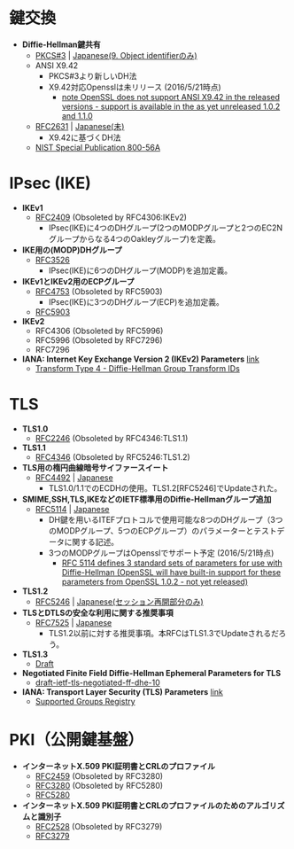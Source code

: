 # 鍵交換

* **Diffie-Hellman鍵共有**
	* [PKCS#3](http://japan.emc.com/emc-plus/rsa-labs/standards-initiatives/pkcs-3-diffie-hellman-key-agreement-standar.htm) | [Japanese(9. Object identifierのみ)](pkcs-3.asc)
	* ANSI X9.42
		* PKCS#3より新しいDH法
		* X9.42対応Opensslは未リリース (2016/5/21時点)
			* [note OpenSSL does not support ANSI X9.42 in the released versions - support is available in the as yet unreleased 1.0.2 and 1.1.0](https://wiki.openssl.org/index.php/Diffie_Hellman)
	* [RFC2631](https://tools.ietf.org/html/rfc2631) | [Japanese(未)](rfc2631.txt)
		* X9.42に基づくDH法
	* [NIST Special Publication 800-56A](http://nvlpubs.nist.gov/nistpubs/SpecialPublications/NIST.SP.800-56Ar2.pdf)

# IPsec (IKE)

* **IKEv1**
	* [RFC2409](https://tools.ietf.org/html/rfc2409) (Obsoleted by RFC4306:IKEv2)
		* IPsec(IKE)に4つのDHグループ(2つのMODPグループと2つのEC2Nグループからなる4つのOakleyグループ)を定義。
* **IKE用の(MODP)DHグループ**
	* [RFC3526](https://tools.ietf.org/html/rfc3526)
		* IPsec(IKE)に6つのDHグループ(MODP)を追加定義。
* **IKEv1とIKEv2用のECPグループ**
	* [RFC4753](https://tools.ietf.org/html/rfc4753) (Obsoleted by RFC5903)
		* IPsec(IKE)に3つのDHグループ(ECP)を追加定義。
	* [RFC5903](https://tools.ietf.org/html/rfc5903)
* **IKEv2**
	* RFC4306 (Obsoleted by RFC5996)
	* RFC5996 (Obsoleted by RFC7296) 
	* RFC7296
* **IANA: Internet Key Exchange Version 2 (IKEv2) Parameters** [link](http://www.iana.org/assignments/ikev2-parameters/ikev2-parameters.xhtml)
	* [Transform Type 4 - Diffie-Hellman Group Transform IDs](http://www.iana.org/assignments/ikev2-parameters/ikev2-parameters.xhtml#ikev2-parameters-8)

# TLS

* **TLS1.0**
	* [RFC2246](https://tools.ietf.org/html/rfc2246) (Obsoleted by RFC4346:TLS1.1)
* **TLS1.1**
	* [RFC4346](https://tools.ietf.org/html/rfc4346) (Obsoleted by RFC5246:TLS1.2)
* **TLS用の楕円曲線暗号サイファースイート**
	* [RFC4492](https://tools.ietf.org/html/rfc4492) | [Japanese](rfc4492.txt)
		* TLS1.0/1.1でのECDHの使用。TLS1.2[RFC5246]でUpdateされた。
* **SMIME,SSH,TLS,IKEなどのIETF標準用のDiffie-Hellmanグループ追加**
	* [RFC5114](https://tools.ietf.org/html/rfc5114) | [Japanese](rfc5114.txt)
		* DH鍵を用いるITEFプロトコルで使用可能な8つのDHグループ（3つのMODPグループ、5つのECPグループ）のパラメーターとテストデータに関する記述。
		* 3つのMODPグループはOpensslでサポート予定 (2016/5/21時点)
			* [RFC 5114 defines 3 standard sets of parameters for use with Diffie-Hellman (OpenSSL will have built-in support for these parameters from OpenSSL 1.0.2 - not yet released)](https://wiki.openssl.org/index.php/Diffie_Hellman)
* **TLS1.2**
	* [RFC5246](https://tools.ietf.org/html/rfc5246) | [Japanese(セッション再開部分のみ)](rfc5246.txt)
* **TLSとDTLSの安全な利用に関する推奨事項**
	* [RFC7525](https://tools.ietf.org/html/rfc7525) | [Japanese](rfc7525.txt)
		* TLS1.2以前に対する推奨事項。本RFCはTLS1.3でUpdateされるだろう。
* **TLS1.3**
	* [Draft](https://tools.ietf.org/wg/tls/draft-ietf-tls-tls13/)
* **Negotiated Finite Field Diffie-Hellman Ephemeral Parameters for TLS**
	* [draft-ietf-tls-negotiated-ff-dhe-10](https://www.ietf.org/id/draft-ietf-tls-negotiated-ff-dhe-10.txt)
* **IANA: Transport Layer Security (TLS) Parameters** [link](http://www.iana.org/assignments/tls-parameters/tls-parameters.xhtml)
	* [Supported Groups Registry](http://www.iana.org/assignments/tls-parameters/tls-parameters.xhtml#tls-parameters-8)

# PKI（公開鍵基盤）

* **インターネットX.509 PKI証明書とCRLのプロファイル**
	* [RFC2459](https://tools.ietf.org/html/rfc2459) (Obsoleted by RFC3280)
	* [RFC3280](https://tools.ietf.org/html/rfc3280) (Obsoleted by RFC5280)
	* [RFC5280](https://tools.ietf.org/html/rfc5280)
* **インターネットX.509 PKI証明書とCRLのプロファイルのためのアルゴリズムと識別子**
	* [RFC2528](https://tools.ietf.org/html/rfc2528) (Obsoleted by RFC3279)
	* [RFC3279](https://tools.ietf.org/html/rfc3279)
